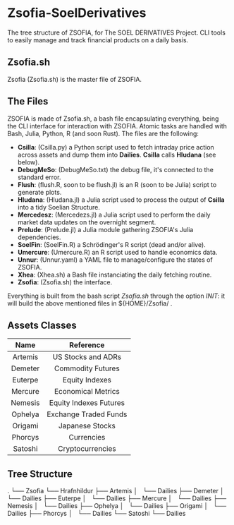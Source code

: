 # Zsofia-SoelDerivatives

The tree structure of ZSOFIA, for The SOEL DERIVATIVES Project.
CLI tools to easily manage and track financial products on a
daily basis.

## Zsofia.sh
Zsofia (Zsofia.sh) is the master file of ZSOFIA.

## The Files
ZSOFIA is made of Zsofia.sh, a bash file encapsulating everything, being the CLI interface
for interaction with ZSOFIA. Atomic tasks are handled with Bash, Julia, Python, R (and soon Rust).
The files are the following:  
 + **Csilla**: (Csilla.py) a Python script used to fetch intraday price action across assets and dump them into **Dailies**. **Csilla** calls **Hludana** (see below).
 + **DebugMeSo**: (DebugMeSo.txt) the debug file, it's connected to the standard error.
 + **Flush**: (flush.R, soon to be flush.jl) is an R (soon to be Julia) script to generate plots. 
 + **Hludana**: (Hludana.jl) a Julia script used to process the output of **Csilla** into a tidy Soelian Structure.
 + **Mercedesz**: (Mercedezs.jl) a Julia script used to perform the daily market data updates on the overnight segment.
 + **Prelude**: (Prelude.jl) a Julia module gathering ZSOFIA's Julia dependencies.
 + **SoelFin**: (SoelFin.R) a Schrödinger's R script (dead and/or alive).
 + **Umercure**: (Umercure.R) an R script used to handle economics data.
 + **Unnur**: (Unnur.yaml) a YAML file to manage/configure the states of ZSOFIA.
 + **Xhea**: (Xhea.sh) a Bash file instanciating the daily fetching routine.
 + **Zsofia**: (Zsofia.sh) the interface.

Everything is built from the bash script *Zsofia.sh* through the option *INIT*: it will build the above mentioned files in \${HOME}/Zsofia/ .

## Assets Classes
| Name | Reference |
|:---:|:---:|
|Artemis|US Stocks and ADRs|
|Demeter|Commodity Futures|
|Euterpe|Equity Indexes|
|Mercure|Economical Metrics|
|Nemesis|Equity Indexes Futures|
|Ophelya|Exchange Traded Funds|
|Origami|Japanese Stocks|
|Phorcys|Currencies|
|Satoshi|Cryptocurrencies|

## Tree Structure
.
└── Zsofia
    └── Hrafnhildur
        ├── Artemis
        │   └── Dailies
        ├── Demeter
        │   └── Dailies
        ├── Euterpe
        │   └── Dailies
        ├── Mercure
        │   └── Dailies
        ├── Nemesis
        │   └── Dailies
        ├── Ophelya
        │   └── Dailies
        ├── Origami
        │   └── Dailies
        ├── Phorcys
        │   └── Dailies
        └── Satoshi
            └── Dailies
